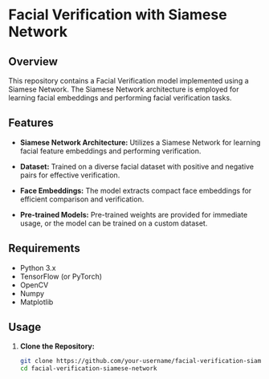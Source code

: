 # Facial Verification with Siamese Network

## Overview

This repository contains a Facial Verification model implemented using a Siamese Network. The Siamese Network architecture is employed for learning facial embeddings and performing facial verification tasks.

## Features

- **Siamese Network Architecture:** Utilizes a Siamese Network for learning facial feature embeddings and performing verification.

- **Dataset:** Trained on a diverse facial dataset with positive and negative pairs for effective verification.

- **Face Embeddings:** The model extracts compact face embeddings for efficient comparison and verification.

- **Pre-trained Models:** Pre-trained weights are provided for immediate usage, or the model can be trained on a custom dataset.

## Requirements

- Python 3.x
- TensorFlow (or PyTorch)
- OpenCV
- Numpy
- Matplotlib

## Usage

1. **Clone the Repository:**
   ```bash
   git clone https://github.com/your-username/facial-verification-siamese-network.git
   cd facial-verification-siamese-network

